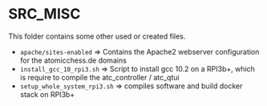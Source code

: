 # SRC_MISC


This folder contains some other used or created files.

* `apache/sites-enabled` => Contains the Apache2 webserver configuration for the atomicchess.de domains
* `install_gcc_10_rpi3.sh` => Script to install gcc 10.2 on a RPI3b+, which is require to compile the atc_controller / atc_qtui
* `setup_whole_system_rpi3.sh` => compiles software and build docker stack on RPI3b+
